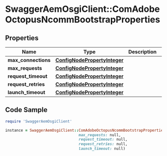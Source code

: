 # SwaggerAemOsgiClient::ComAdobeOctopusNcommBootstrapProperties

## Properties

Name | Type | Description | Notes
------------ | ------------- | ------------- | -------------
**max_connections** | [**ConfigNodePropertyInteger**](ConfigNodePropertyInteger.md) |  | [optional] 
**max_requests** | [**ConfigNodePropertyInteger**](ConfigNodePropertyInteger.md) |  | [optional] 
**request_timeout** | [**ConfigNodePropertyInteger**](ConfigNodePropertyInteger.md) |  | [optional] 
**request_retries** | [**ConfigNodePropertyInteger**](ConfigNodePropertyInteger.md) |  | [optional] 
**launch_timeout** | [**ConfigNodePropertyInteger**](ConfigNodePropertyInteger.md) |  | [optional] 

## Code Sample

```ruby
require 'SwaggerAemOsgiClient'

instance = SwaggerAemOsgiClient::ComAdobeOctopusNcommBootstrapProperties.new(max_connections: null,
                                 max_requests: null,
                                 request_timeout: null,
                                 request_retries: null,
                                 launch_timeout: null)
```


